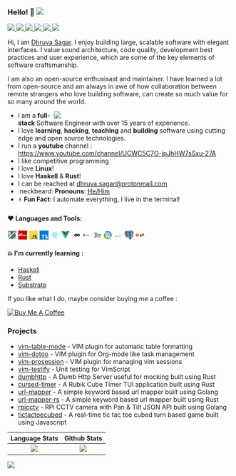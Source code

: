 ### Hello! :wave: ![](http://visitor-badge.glitch.me/badge?page_id=dhruvasagar.dhruvasagar)

<a href="https://twitter.com/intent/follow?screen_name=dhruvasagar">
  <img src="https://cdn-icons-png.flaticon.com/512/733/733579.png" width="30">
</a>
<a href="https://www.linkedin.com/in/dhruvasagar">
  <img src="https://cdn-icons-png.flaticon.com/512/174/174857.png" width="30">
</a>
<a href="mailto:dhruva.sagar@gmail.com">
  <img src="https://cdn-icons-png.flaticon.com/512/732/732200.png" width="30">
</a>
<a href="https://www.facebook.com/dhruvasagar.ds">
  <img src="https://cdn-icons-png.flaticon.com/512/1384/1384053.png" width="30">
</a>
<a href="https://t.me/dhruvasagar">
  <img src="https://cdn-icons-png.flaticon.com/512/2111/2111646.png" width="30">
</a>
<a href="https://www.instagram.com/dhruva.sagar">
  <img src="https://cdn-icons-png.flaticon.com/512/174/174855.png" width="30">
</a>

Hi, I am [Dhruva Sagar](https://dhruvasagar.dev). I enjoy building large,
scalable software with elegant interfaces. I value sound architecture, code
quality, development best practices and user experience, which are some of the
key elements of software craftsmanship.

I am also an open-source enthusisast and maintainer. I have learned a lot from
open-source and am always in awe of how collaboration between remote strangers
who love building software, can create so much value for so many around the
world.

<img align="right" src="/media/setup.jpg?raw=true" width="400" />

* I am a **full-stack** Software Engineer with over 15 years of experience.
* I love **learning**, **hacking**, **teaching** and **building** software
  using cutting edge and open source technologies.
* I run a **youtube** channel :
  https://www.youtube.com/channel/UCWC5C7O-jpJhHW7sSxu-27A
* I like competitive programming
* I love **Linux**!
* I love **Haskell** & **Rust**!
* I can be reached at [dhruva.sagar@protonmail.com](mailto:dhruva.sagar@protonmail.com)
* :neckbeard: **Pronouns**: [He/Him](https://pronouns.is/he)
* :zap: **Fun Fact**: I automate everything, I live in the terminal!

#### :heart: Languages and Tools:

<code><img height=20 src="https://raw.githubusercontent.com/github/explore/main/topics/vim/vim.png"></code>
<code><img height=20 src="https://raw.githubusercontent.com/github/explore/main/topics/rails/rails.png"></code>
<code><img height=20 src="https://raw.githubusercontent.com/github/explore/main/topics/javascript/javascript.png"></code>
<code><img height=20 src="https://raw.githubusercontent.com/github/explore/main/topics/typescript/typescript.png"></code>
<code><img height=20 src="https://raw.githubusercontent.com/github/explore/main/topics/react/react.png"></code>
<code><img height=20 src="https://raw.githubusercontent.com/github/explore/main/topics/vue/vue.png"></code>
<code><img height=20 src="https://raw.githubusercontent.com/github/explore/main/topics/go/go.png"></code>
<code><img height=20 src="https://raw.githubusercontent.com/github/explore/main/topics/elixir/elixir.png"></code>
<code><img height=20 src="https://raw.githubusercontent.com/github/explore/main/topics/haskell/haskell.png"></code>
<code><img height=20 src="https://raw.githubusercontent.com/github/explore/main/topics/clojure/clojure.png"></code>
<code><img height=20 src="https://raw.githubusercontent.com/github/explore/main/topics/mysql/mysql.png"></code>
<code><img height=20 src="https://raw.githubusercontent.com/github/explore/main/topics/postgresql/postgresql.png"></code>
<code><img height=20 src="https://raw.githubusercontent.com/github/explore/main/topics/git/git.png"></code>

#### :boom: I'm currently learning :

* [Haskell](https://www.haskell.org)
* [Rust](https://rust-lang.org)
* [Substrate](https://substrate.io)

If you like what I do, maybe consider buying me a coffee :

<a href="https://www.buymeacoffee.com/dhruvasagar" target="_blank"><img src="https://cdn.buymeacoffee.com/buttons/v2/default-red.png" alt="Buy Me A Coffee" width="150" ></a>

### Projects

- [vim-table-mode](https://github.com/dhruvasagar/vim-table-mode) - VIM plugin for automatic table formatting
- [vim-dotoo](https://github.com/dhruvasagar/vim-dotoo) - VIM plugin for Org-mode like task management
- [vim-prosession](https://github.com/dhruvasagar/vim-prosession) - VIM plugin for managing vim sessions
- [vim-testify](https://github.com/dhruvasagar/vim-testify) - Unit testing for VimScript
- [dumbhttp](https://github.com/dhruvasagar/dumbhttp) - A Dumb Http Server useful for mocking built using Rust
- [cursed-timer](https://github.com/dhruvasagar/cursed-timer) - A Rubik Cube Timer TUI application built using Rust
- [url-mapper](https://github.com/dhruvasagar/url-mapper) - A simple keyword based url mapper built using Golang
- [url-mapper-rs](https://github.com/dhruvasagar/url-mapper-rs) - A simple keyword based url mapper built using Rust
- [rpicctv](https://github.com/dhruvasagar/rpicctv) - RPi CCTV camera with Pan & Tilt JSON API built using Golang
- [tictactoecubed](https://github.com/dhruvasagar/tictactoecubed) - A real-time tic tac toe cubed turn based game built using Javascript

|                                                                    Language Stats                                                                    |                                                                  Github Stats                                                                  |
|:----------------------------------------------------------------------------------------------------------------------------------------------------:|:----------------------------------------------------------------------------------------------------------------------------------------------:|
| ![](https://github-readme-stats.vercel.app/api/top-langs/?username=dhruvasagar&langs_count=10&hide_border=true&theme=midnight-purple&layout=compact) | ![](https://github-readme-stats.vercel.app/api?username=dhruvasagar&theme=midnight-purple&count_private=true&show_icons=true&hide_border=true) |

![](https://activity-graph.herokuapp.com/graph?username=dhruvasagar&theme=github-dark&area=true&color=cecac3)
